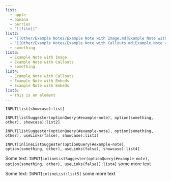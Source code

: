 ```yaml
---
list:
  - apple
  - banana
  - berries
  - "[[file]]"
list2:
  - "[[Other/Example Notes/Example Note with Image.md|Example Note with Image]]"
  - "[[Other/Example Notes/Example Note with Callouts.md|Example Note with Callouts]]"
  - something
list3:
  - Example Note with Image
  - Example Note with Callouts
  - something
list4:
  - Example Note with Callouts
  - Example Note with Embeds
  - Example Note with Embeds
list5:
  - this is an element
---
```



```meta-bind
INPUT[list(showcase):list]
```

```meta-bind
INPUT[listSuggester(optionQuery(#example-note), option(something, other), showcase):list2]
```

```meta-bind
INPUT[listSuggester(optionQuery(#example-note), option(something, other), useLinks(false), showcase):list3]
```

```meta-bind
INPUT[inlineListSuggester(optionQuery(#example-note), option(something, other), useLinks(false), showcase):list4]
```


Some text: `INPUT[inlineListSuggester(optionQuery(#example-note), option(something, other), useLinks(false)):list4]` some more text


Some text: `INPUT[inlineList:list5]` some more text